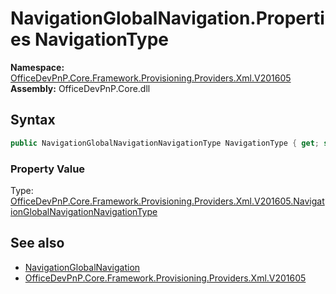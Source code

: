 # NavigationGlobalNavigation.Properties NavigationType
  

**Namespace:** [OfficeDevPnP.Core.Framework.Provisioning.Providers.Xml.V201605](OfficeDevPnP.Core.Framework.Provisioning.Providers.Xml.V201605.md)  
**Assembly:** OfficeDevPnP.Core.dll  
## Syntax
```C#
public NavigationGlobalNavigationNavigationType NavigationType { get; set; }
```

### Property Value
Type: [OfficeDevPnP.Core.Framework.Provisioning.Providers.Xml.V201605.NavigationGlobalNavigationNavigationType](OfficeDevPnP.Core.Framework.Provisioning.Providers.Xml.V201605.NavigationGlobalNavigationNavigationType.md)  

## See also
- [NavigationGlobalNavigation](OfficeDevPnP.Core.Framework.Provisioning.Providers.Xml.V201605.NavigationGlobalNavigation.md) 
- [OfficeDevPnP.Core.Framework.Provisioning.Providers.Xml.V201605](OfficeDevPnP.Core.Framework.Provisioning.Providers.Xml.V201605.md) 
